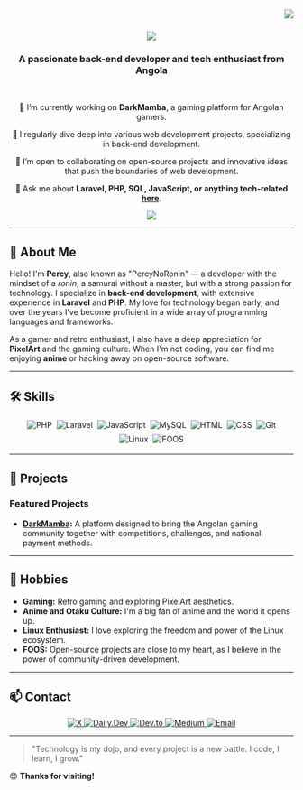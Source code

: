 <img align="right" src="https://visitor-badge.laobi.icu/badge?page_id=IgorSemedo.IgorSemedo" />

<h1 align="center">
    <img src="https://readme-typing-svg.herokuapp.com/?font=Righteous&size=35&center=true&vCenter=true&width=500&height=70&duration=2000&lines=Hello+World!+👋;+I'm+Percy+No+Ronin" />
</h1>

<h3 align="center">A passionate back-end developer and tech enthusiast from Angola</h3>

<br/>

<div align="center">

 🔭 I’m currently working on **DarkMamba**, a gaming platform for Angolan gamers.

 📝 I regularly dive deep into various web development projects, specializing in back-end development.

 👯 I’m open to collaborating on open-source projects and innovative ideas that push the boundaries of web development.

💬 Ask me about **Laravel, PHP, SQL, JavaScript, or anything tech-related [here](https://github.com/IgorSemedo/IgorSemedo/issues)**.

</div>

<div align="center">
  <a href="mailto:semedoigor4@gmail.com">
    <img src="https://img.shields.io/badge/Gmail-333333?style=for-the-badge&logo=gmail&logoColor=red"/>
  </a>
</div>

<hr/>

## 🌟 About Me

Hello! I'm **Percy**, also known as "PercyNoRonin" — a developer with the mindset of a *ronin*, a samurai without a master, but with a strong passion for technology. I specialize in **back-end development**, with extensive experience in **Laravel** and **PHP**. My love for technology began early, and over the years I've become proficient in a wide array of programming languages and frameworks.

As a gamer and retro enthusiast, I also have a deep appreciation for **PixelArt** and the gaming culture. When I'm not coding, you can find me enjoying **anime** or hacking away on open-source software.

---

## 🛠️ Skills

<div align="center" style="display: flex; flex-wrap: wrap; justify-content: center;">
  <img src="https://img.shields.io/badge/PHP-777BB4?style=for-the-badge&logo=php&logoColor=white" alt="PHP" style="margin: 4px;"/>
  <img src="https://img.shields.io/badge/Laravel-FF2D20?style=for-the-badge&logo=laravel&logoColor=white" alt="Laravel" style="margin: 4px;"/>
  <img src="https://img.shields.io/badge/JavaScript-F7DF1E?style=for-the-badge&logo=javascript&logoColor=black" alt="JavaScript" style="margin: 4px;"/>
  <img src="https://img.shields.io/badge/MySQL-4479A1?style=for-the-badge&logo=mysql&logoColor=white" alt="MySQL" style="margin: 4px;"/>
  <img src="https://img.shields.io/badge/HTML-E34F26?style=for-the-badge&logo=html5&logoColor=white" alt="HTML" style="margin: 4px;"/>
  <img src="https://img.shields.io/badge/CSS-1572B6?style=for-the-badge&logo=css3&logoColor=white" alt="CSS" style="margin: 4px;"/>
  <img src="https://img.shields.io/badge/Git-F05032?style=for-the-badge&logo=git&logoColor=white" alt="Git" style="margin: 4px;"/>
  <img src="https://img.shields.io/badge/Linux-FCC624?style=for-the-badge&logo=linux&logoColor=black" alt="Linux" style="margin: 4px;"/>
  <img src="https://img.shields.io/badge/FOOS-000000?style=for-the-badge&logo=freebsd&logoColor=white" alt="FOOS" style="margin: 4px;"/>
</div>

---

## 💼 Projects

### Featured Projects
- **[DarkMamba](https://github.com/IgorSemedo/DarkMamba):** A platform designed to bring the Angolan gaming community together with competitions, challenges, and national payment methods.

---

## 🎨 Hobbies

- **Gaming:** Retro gaming and exploring PixelArt aesthetics.
- **Anime and Otaku Culture:** I'm a big fan of anime and the world it opens up.
- **Linux Enthusiast:** I love exploring the freedom and power of the Linux ecosystem.
- **FOOS:** Open-source projects are close to my heart, as I believe in the power of community-driven development.

---

## 📫 Contact

<div align="center">
  <a href="https://x.com/PercyNoRonin">
    <img src="https://img.shields.io/badge/X-1DA1F2?style=for-the-badge&logo=x&logoColor=white" alt="X">
  </a>
  <a href="https://app.daily.dev/igorsemedo">
    <img src="https://img.shields.io/badge/Daily.Dev-000000?style=for-the-badge&logo=daily.dev&logoColor=white" alt="Daily.Dev">
  </a>
  <a href="https://dev.to/igorsemedo">
    <img src="https://img.shields.io/badge/Dev.to-0A0A0A?style=for-the-badge&logo=dev.to&logoColor=white" alt="Dev.to">
  </a>
  <a href="https://medium.com/@igorsemedo">
    <img src="https://img.shields.io/badge/Medium-12100E?style=for-the-badge&logo=medium&logoColor=white" alt="Medium">
  </a>
  <a href="mailto:semedoigor4@gmail.com">
    <img src="https://img.shields.io/badge/Email-D14836?style=for-the-badge&logo=gmail&logoColor=white" alt="Email">
  </a>
</div>

---

> "Technology is my dojo, and every project is a new battle. I code, I learn, I grow."

😊 **Thanks for visiting!**
